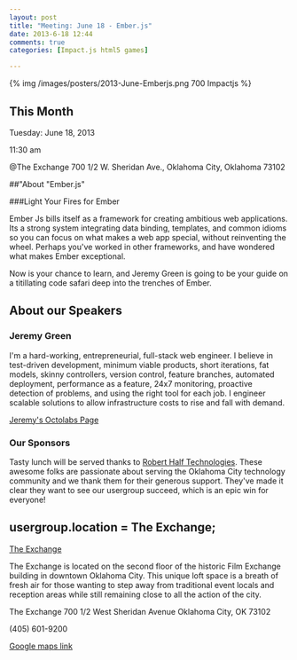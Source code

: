 ```yaml
---
layout: post
title: "Meeting: June 18 - Ember.js"
date: 2013-6-18 12:44
comments: true
categories: [Impact.js html5 games]

---
```

{% img /images/posters/2013-June-Emberjs.png 700 Impactjs %}

## This Month

Tuesday: June 18, 2013 

11:30 am

@The Exchange
700 1/2 W. Sheridan Ave.,
Oklahoma City, Oklahoma
73102




##"About "Ember.js" 

###Light Your Fires for Ember

Ember Js bills itself as a framework for creating ambitious web applications. Its a strong system integrating data binding, templates, and common idioms so you can focus on what makes a web app special, without reinventing the wheel. Perhaps you've worked in other frameworks, and have wondered what makes Ember exceptional. 

Now is your chance to learn, and Jeremy Green is going to be your guide on a titillating code safari deep into the trenches of Ember.

<!-- more -->

## About our Speakers

### Jeremy Green
I'm a hard-working, entrepreneurial, full-stack web engineer.  I believe in test-driven development, minimum viable products, short iterations, fat models, skinny controllers, version control, feature branches, automated deployment, performance as a feature, 24x7 monitoring, proactive detection of problems, and using the right tool for each job.  I engineer scalable solutions to allow infrastructure costs to rise and fall with demand.

[Jeremy's Octolabs Page](http://www.octolabs.com/)

### Our Sponsors
Tasty lunch will be served thanks to [Robert Half Technologies](http://www.roberthalftechnology.com/). These awesome folks are passionate about serving the Oklahoma City technology community and we thank them for their generous support. They've made it clear they want to see our usergroup succeed, which is an epic win for everyone!

## usergroup.location = The Exchange;


[The Exchange](http://www.exchangeokc.com/) 

The Exchange is located on the second floor of the historic Film Exchange building in downtown Oklahoma City.  This unique loft space is a breath of fresh air for those wanting to step away from traditional event locals and reception areas while still remaining close to all the action of the city.

The Exchange
700 1/2 West Sheridan Avenue
Oklahoma City, OK 73102

(405) 601-9200    


[Google maps link](https://maps.google.com/maps?q=+700+West+Sheridan+Avenue+Oklahoma+City,+OK+73102&hl=en&sll=37.0625,-95.677068&sspn=83.75977,57.919922&hnear=700+W+Sheridan+Ave,+Oklahoma+City,+Oklahoma+73102&t=m&z=17)

